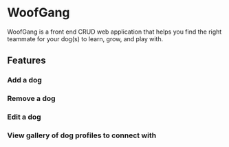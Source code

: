 # WoofGang

WoofGang is a front end CRUD web application that helps you find the right teammate for your dog(s) to learn, grow, and play with.

## Features

### Add a dog

### Remove a dog

### Edit a dog

### View gallery of dog profiles to connect with

